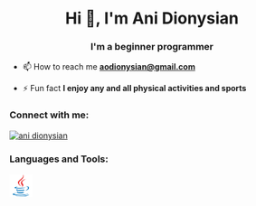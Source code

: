 <h1 align="center">Hi 👋, I'm Ani Dionysian</h1>
<h3 align="center"> I'm a beginner programmer</h3>

- 📫 How to reach me **aodionysian@gmail.com**

- ⚡ Fun fact **I enjoy any and all physical activities and sports**

<h3 align="left">Connect with me:</h3>
<p align="left">
<a href="https://linkedin.com/in/ani dionysian" target="blank"><img align="center" src="https://raw.githubusercontent.com/rahuldkjain/github-profile-readme-generator/master/src/images/icons/Social/linked-in-alt.svg" alt="ani dionysian" height="30" width="40" /></a>
</p>

<h3 align="left">Languages and Tools:</h3>
<p align="left"> <a href="https://www.java.com" target="_blank" rel="noreferrer"> <img src="https://raw.githubusercontent.com/devicons/devicon/master/icons/java/java-original.svg" alt="java" width="40" height="40"/> </a> </p>

